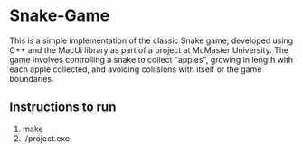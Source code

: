 # Snake-Game
This is a simple implementation of the classic Snake game, developed using C++ and the MacUi library as part of a project at McMaster University. The game involves controlling a snake to collect "apples", growing in length with each apple collected, and avoiding collisions with itself or the game boundaries.

## Instructions to run
1. make
2. ./project.exe
